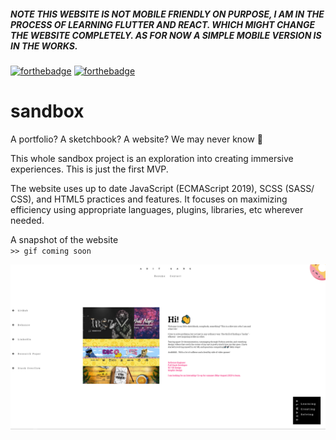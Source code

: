 ##### NOTE THIS WEBSITE IS NOT MOBILE FRIENDLY ON PURPOSE, I AM IN THE PROCESS OF LEARNING FLUTTER AND REACT. WHICH MIGHT CHANGE THE WEBSITE COMPLETELY. AS FOR NOW A SIMPLE MOBILE VERSION IS IN THE WORKS.  
  
[![forthebadge](https://forthebadge.com/images/badges/built-with-love.svg)](https://forthebadge.com)
[![forthebadge](https://forthebadge.com/images/badges/powered-by-electricity.svg)](https://forthebadge.com)
# sandbox
A portfolio? A sketchbook? A website? We may never know 🤔

This whole sandbox project is an exploration into creating immersive experiences. This is just the first MVP.


The website uses up to date JavaScript (ECMAScript 2019), SCSS (SASS/ CSS), and HTML5 practices and features. It focuses on maximizing efficiency using appropriate languages, plugins, libraries, etc wherever needed.

A snapshot of the website  
`>> gif coming soon`  


![Portfolio Image](Assets/GitHubAssets/Portfolio.png)

